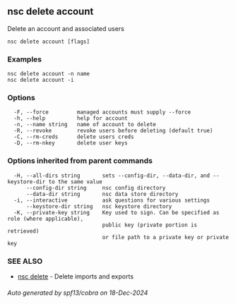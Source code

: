 ## nsc delete account

Delete an account and associated users

```
nsc delete account [flags]
```

### Examples

```
nsc delete account -n name
nsc delete account -i

```

### Options

```
  -F, --force         managed accounts must supply --force
  -h, --help          help for account
  -n, --name string   name of account to delete
  -R, --revoke        revoke users before deleting (default true)
  -C, --rm-creds      delete users creds
  -D, --rm-nkey       delete user keys
```

### Options inherited from parent commands

```
  -H, --all-dirs string       sets --config-dir, --data-dir, and --keystore-dir to the same value
      --config-dir string     nsc config directory
      --data-dir string       nsc data store directory
  -i, --interactive           ask questions for various settings
      --keystore-dir string   nsc keystore directory
  -K, --private-key string    Key used to sign. Can be specified as role (where applicable),
                              public key (private portion is retrieved)
                              or file path to a private key or private key 
```

### SEE ALSO

* [nsc delete](nsc_delete.md)	 - Delete imports and exports

###### Auto generated by spf13/cobra on 18-Dec-2024
